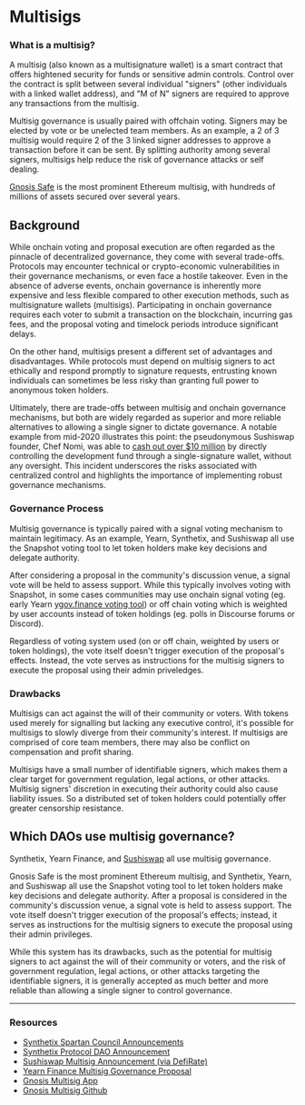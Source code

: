 # Multisigs

### **What is a multisig?**

A multisig (also known as a multisignature wallet) is a smart contract that offers hightened security for funds or sensitive admin controls. Control over the contract is split between several individual "signers" (other individuals with a linked wallet address), and "M of N" signers are required to approve any transactions from the multisig.

Multisig governance is usually paired with offchain voting. Signers may be elected by vote or be unelected team members. As an example, a 2 of 3 multisig would require 2 of the 3 linked signer addresses to approve a transaction before it can be sent. By splitting authority among several signers, multisigs help reduce the risk of governance attacks or self dealing.

[Gnosis Safe](https://gnosis-safe.io/) is the most prominent Ethereum multisig, with hundreds of millions of assets secured over several years.

## **Background**

While onchain voting and proposal execution are often regarded as the pinnacle of decentralized governance, they come with several trade-offs. Protocols may encounter technical or crypto-economic vulnerabilities in their governance mechanisms, or even face a hostile takeover. Even in the absence of adverse events, onchain governance is inherently more expensive and less flexible compared to other execution methods, such as multisignature wallets (multisigs). Participating in onchain governance requires each voter to submit a transaction on the blockchain, incurring gas fees, and the proposal voting and timelock periods introduce significant delays.

On the other hand, multisigs present a different set of advantages and disadvantages. While protocols must depend on multisig signers to act ethically and respond promptly to signature requests, entrusting known individuals can sometimes be less risky than granting full power to anonymous token holders.

Ultimately, there are trade-offs between multisig and onchain governance mechanisms, but both are widely regarded as superior and more reliable alternatives to allowing a single signer to dictate governance. A notable example from mid-2020 illustrates this point: the pseudonymous Sushiswap founder, Chef Nomi, was able to [cash out over $10 million](https://www.coindesk.com/tech/2020/09/11/i-fked-up-sushiswap-creator-chef-nomi-returns-14m-dev-fund/) by directly controlling the development fund through a single-signature wallet, without any oversight. This incident underscores the risks associated with centralized control and highlights the importance of implementing robust governance mechanisms.

### **Governance Process**

Multisig governance is typically paired with a signal voting mechanism to maintain legitimacy. As an example, Yearn, Synthetix, and Sushiswap all use the Snapshot voting tool to let token holders make key decisions and delegate authority.

After considering a proposal in the community's discussion venue, a signal vote will be held to assess support. While this typically involves voting with Snapshot, in some cases communities may use onchain signal voting (eg. early Yearn [ygov.finance voting tool](https://ygov.finance/vote)) or off chain voting which is weighted by user accounts instead of token holdings (eg. polls in Discourse forums or Discord).

Regardless of voting system used (on or off chain, weighted by users or token holdings), the vote itself doesn't trigger execution of the proposal's effects. Instead, the vote serves as instructions for the multisig signers to execute the proposal using their admin priveledges.

### **Drawbacks**

Multisigs can act against the will of their community or voters. With tokens used merely for signalling but lacking any executive control, it's possible for multisigs to slowly diverge from their community's interest. If multisigs are comprised of core team members, there may also be conflict on compensation and profit sharing.

Multisigs have a small number of identifiable signers, which makes them a clear target for government regulation, legal actions, or other attacks. Multisig signers' discretion in executing their authority could also cause liability issues. So a distributed set of token holders could potentially offer greater censorship resistance.

## Which DAOs use multisig governance?

Synthetix, Yearn Finance, and [Sushiswap](https://docs.tally.xyz/education/index-of-daos/daos-not-on-tally/sushiswap-sushi) all use multisig governance.

Gnosis Safe is the most prominent Ethereum multisig, and Synthetix, Yearn, and Sushiswap all use the Snapshot voting tool to let token holders make key decisions and delegate authority. After a proposal is considered in the community's discussion venue, a signal vote is held to assess support. The vote itself doesn't trigger execution of the proposal's effects; instead, it serves as instructions for the multisig signers to execute the proposal using their admin privileges.

While this system has its drawbacks, such as the potential for multisig signers to act against the will of their community or voters, and the risk of government regulation, legal actions, or other attacks targeting the identifiable signers, it is generally accepted as much better and more reliable than allowing a single signer to control governance.

***

### **Resources**

* [Synthetix Spartan Council Announcements](https://blog.synthetix.io/tag/spartan-council/)
* [Synthetix Protocol DAO Announcement](https://blog.synthetix.io/synthetix-foundation-decommissioned/)
* [Sushiswap Multisig Announcement (via DefiRate)](https://defirate.com/sushiswap-admin-multisig/)
* [Yearn Finance Multisig Governance Proposal](https://gov.yearn.finance/t/empower-the-multisig/2891)
* [Gnosis Multisig App](https://gnosis-safe.io/)
* [Gnosis Multisig Github](https://github.com/gnosis/MultiSigWallet)
